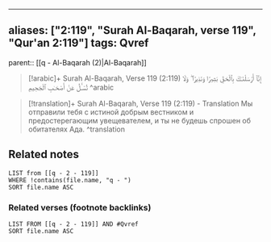
---
aliases: ["2:119", "Surah Al-Baqarah, verse 119", "Qur'an 2:119"]
tags: Qvref
---

parent:: [[q - Al-Baqarah (2)|Al-Baqarah]]

> [!arabic]+ Surah Al-Baqarah, Verse 119 (2:119)
> <span class="quran-arabic">إِنَّآ أَرْسَلْنَـٰكَ بِٱلْحَقِّ بَشِيرًا وَنَذِيرًا ۖ وَلَا تُسْـَٔلُ عَنْ أَصْحَـٰبِ ٱلْجَحِيمِ</span>
^arabic

> [!translation]+ Surah Al-Baqarah, Verse 119 (2:119) - Translation
> Мы отправили тебя с истиной добрым вестником и предостерегающим увещевателем, и ты не будешь спрошен об обитателях Ада.
^translation



## Related notes
```dataview
LIST from [[q - 2 - 119]]
WHERE !contains(file.name, "q - ")
SORT file.name ASC
```

### Related verses (footnote backlinks)
```dataview
LIST FROM [[q - 2 - 119]] AND #Qvref
SORT file.name ASC
```

